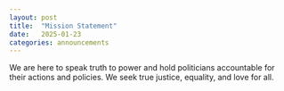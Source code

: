 ```yaml
---
layout: post
title:  "Mission Statement"
date:   2025-01-23
categories: announcements
---
```

We are here to speak truth to power and hold politicians accountable for their actions and policies.  We seek true justice, equality, and love for all.
